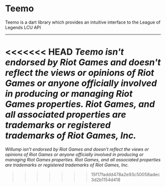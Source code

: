 # Teemo

Teemo is a dart library which provides an intuitive interface to the League of Legends LCU API

---
<<<<<<< HEAD
*Teemo isn't endorsed by Riot Games and doesn't reflect the views or opinions of Riot Games or anyone officially involved in producing or managing Riot Games properties. Riot Games, and all associated properties are trademarks or registered trademarks of Riot Games, Inc.*
=======
*Willump isn't endorsed by Riot Games and doesn't reflect the views or opinions of Riot Games or anyone officially involved in producing or managing Riot Games properties. Riot Games, and all associated properties are trademarks or registered trademarks of Riot Games, Inc.*
>>>>>>> 15f17faddd478a2e93c50058adec3d2b1154d418
